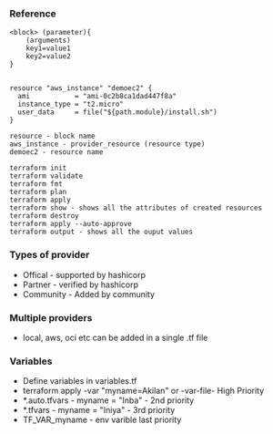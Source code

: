 ### Reference

```
<block> (parameter){
    (arguments)
    key1=value1
    key2=value2
}


resource "aws_instance" "demoec2" {
  ami           = "ami-0c2b8ca1dad447f8a"
  instance_type = "t2.micro"
  user_data     = file("${path.module}/install.sh")
}

resource - block name
aws_instance - provider_resource (resource type)
demoec2 - resource name
```

```
terraform init
terraform validate
terraform fmt
terraform plan
terraform apply
terraform show - shows all the attributes of created resources
terraform destroy
terraform apply --auto-approve
terraform output - shows all the ouput values
```

### Types of provider

- Offical - supported by hashicorp
- Partner - verified by hashicorp
- Community - Added by community

### Multiple providers

- local, aws, oci etc can be added in a single .tf file

### Variables

- Define variables in variables.tf
- terraform apply -var "myname=Akilan" or -var-file- High Priority
- \*.auto.tfvars - myname = "Inba" - 2nd priority
- \*.tfvars - myname = "Iniya" - 3rd priority
- TF_VAR_myname - env varible last priority

